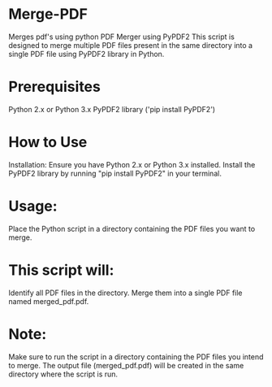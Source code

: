 # Merge-PDF
Merges pdf's using python
PDF Merger using PyPDF2
This script is designed to merge multiple PDF files present in the same directory into a single PDF file using PyPDF2 library in Python.

# Prerequisites
Python 2.x or Python 3.x
PyPDF2 library ('pip install PyPDF2')

# How to Use
Installation:
Ensure you have Python 2.x or Python 3.x installed.
Install the PyPDF2 library by running "pip install PyPDF2" in your terminal.

# Usage:
Place the Python script in a directory containing the PDF files you want to merge.

# This script will:
Identify all PDF files in the directory.
Merge them into a single PDF file named merged_pdf.pdf.

# Note:
Make sure to run the script in a directory containing the PDF files you intend to merge.
The output file (merged_pdf.pdf) will be created in the same directory where the script is run.
